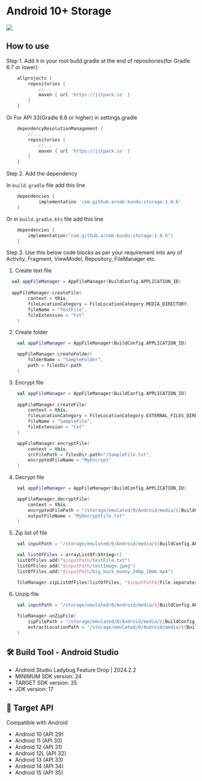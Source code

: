 # Android 10+ Storage

[![](https://jitpack.io/v/arnab-kundu/Storage.svg)](https://jitpack.io/#arnab-kundu/Storage)

## How to use

Step 1. Add it in your root build.gradle at the end of repositories(for Gradle 6.7 or lower):

```groovy
	allprojects {
		repositories {
			//...
			maven { url 'https://jitpack.io' }
		}
	}
```

Or For API 33(Gradle 6.8 or higher) in settings.gradle

```groovy
    dependencyResolutionManagement {
        //...
        repositories {
            //...
            maven { url 'https://jitpack.io' }
        }
    }
```

Step 2. Add the dependency

In `build.gradle` file add this line
```groovy
	dependencies {
            implementation 'com.github.arnab-kundu:storage:1.0.6'
	}
```
Or in `build.gradle.kts` file add this line
```kts
    dependencies {
        implementation("com.github.arnab-kundu:storage:1.0.6")
    }
```

Step 3. Use this below code blocks as per your requirement into any of Activity, Fragment, ViewModel, Repository, FileManager etc. 

1. Create text file
```kotlin
  val appFileManager = AppFileManager(BuildConfig.APPLICATION_ID)
  
  appFileManager.createFile(
        context = this,
        fileLocationCategory = FileLocationCategory.MEDIA_DIRECTORY,
        fileName = "TestFile",      
        fileExtension = "txt"
    )
```
2. Create folder
```kotlin
    val appFileManager = AppFileManager(BuildConfig.APPLICATION_ID)

    appFileManager.createFolder(
        folderName = "SampleFolder", 
        path = filesDir.path
    )
```
3. Encrypt file
```kotlin
    val appFileManager = AppFileManager(BuildConfig.APPLICATION_ID)
    
    appFileManager.createFile(
        context = this,
        fileLocationCategory = FileLocationCategory.EXTERNAL_FILES_DIRECTORY,
        fileName = "SampleFile",
        fileExtension = "txt"
    )

    appFileManager.encryptFile(
        context = this,
        srcFilePath = filesDir.path+"/SampleFile.txt",
        encryptedFileName = "MyEncrypt"
    )
```
4. Decrypt file
```kotlin
    val appFileManager = AppFileManager(BuildConfig.APPLICATION_ID)

    appFileManager.decryptFile(
        context = this,
        encryptedFilePath = "/storage/emulated/0/Android/media/${BuildConfig.APPLICATION_ID}/MyEncrypt.enc",
        outputFileName = "MyDecryptFile.txt"
    )
```
5. Zip list of file
```kotlin
    val inputPath = "/storage/emulated/0/Android/media/${BuildConfig.APPLICATION_ID}"

    val listOfFiles = arrayListOf<String>()
    listOfFiles.add("$inputPath/testFile.txt")
    listOfFiles.add("$inputPath/testImage.jpeg")
    listOfFiles.add("$inputPath/big_buck_bunny_240p_10mb.mp4")

    fileManager.zipListOfFiles(listOfFiles, "$inputPath${File.separator}zipFileName.zip")
```
6. Unzip file
```kotlin
    val inputPath = "/storage/emulated/0/Android/media/${BuildConfig.APPLICATION_ID}"
    
    fileManager.unZipFile(
        zipFilePath = "/storage/emulated/0/Android/media/${BuildConfig.APPLICATION_ID}/10mb.zip",
        extractLocationPath = "/storage/emulated/0/Android/media/${BuildConfig.APPLICATION_ID}/"
    )
```
## :hammer_and_wrench: Build Tool - Android Studio

- Android Studio Ladybug Feature Drop | 2024.2.2
- MINIMUM SDK version: 24
- TARGET SDK version: 35
- JDK version: 17

## :dart: Target API 

Compatible with Android

- Android 10 (API 29)
- Android 11 (API 30)
- Android 12 (API 31)
- Android 12L (API 32)
- Android 13 (API 33)
- Android 14 (API 34)
- Android 15 (API 35)